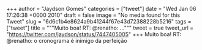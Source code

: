 
+++
author = "Jaydson Gomes"
categories = ["tweet"]
date = "Wed Jan 06 17:26:38 +0000 2010"
draft = false
image = "No media found for this Tweet"
slug = "6d6c1b4e8624a9b41244f67e43d72388228b5216"
tags = ["tweet"]
title = """Muito boa! RT: @renatho: ..."""
tweet = true
tweet_url = "https://twitter.com/jaydson/status/7447405005"
+++
Muito boa! RT: @renatho: o cronograma é inimigo da perfeição

